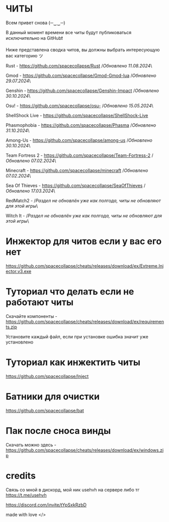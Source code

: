 # ЧИТЫ

Всем привет снова (─‿‿─)

В данный момент времени все читы будут публиковаться исключительно на GitHub❗

Ниже представлена сводка читов, вы должны выбрать интересующую вас категорию ツ 

Rust - https://github.com/spacecollapse/Rust /*Обновлено 11.08.2024*\

Gmod - https://github.com/spacecollapse/Gmod-Gmod-lua /*Обновлено 29.07.2024*\

Genshin - https://github.com/spacecollapse/Genshin-Impact /*Обновлено 30.10.2024*\

Osu! - https://github.com/spacecollapse/osu- /*Обновлено 15.05.2024*\

ShellShock Live - https://github.com/spacecollapse/ShellShock-Live

Phasmophobia - https://github.com/spacecollapse/Phasma /*Обновлено 31.10.2024*\

Among-Us - https://github.com/spacecollapse/among-us /*Обновлено 30.10.2024*\

Team Fortress 2 - https://github.com/spacecollapse/Team-Fortress-2 /*Обновлено 07.02.2024*\

Minecraft - https://github.com/spacecollapse/minecraft /*Обновлено 07.02.2024*\

Sea Of Thieves - https://github.com/spacecollapse/SeaOfThieves /*Обновлено 17.03.2024*\

RedMatch2 - /*Раздел не обновлён уже как полгода, читы не обновляют для этой игры*\

Witch It - /*Раздел не обновлён уже как полгода, читы не обновляют для этой игры*\


# Инжектор для читов если у вас его нет
https://github.com/spacecollapse/cheats/releases/download/ex/Extreme.Injector.v3.exe

# Туториал что делать если не работают читы 
Скачайте компоненты - https://github.com/spacecollapse/cheats/releases/download/ex/requirements.zip

Установите каждый файл, если при установке ошибка значит уже установлено

# Туториал как инжектить читы
https://github.com/spacecollapse/Inject

# Батники для очистки
https://github.com/spacecollapse/bat

# Пак после сноса винды

Скачать можно здесь - https://github.com/spacecollapse/cheats/releases/download/ex/windows.zip

# credits
Связь со мной в дискорд, мой ник usehvh на сервере либо тг https://t.me/usehvh


https://discord.com/invite/tYpSxkRzbD

made with love </>

